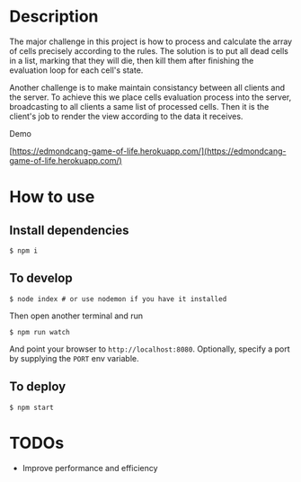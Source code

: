 # Description

The major challenge in this project is how to process and calculate the array of cells precisely according to the rules. The solution is to put all dead cells in a list, marking that they will die, then kill them after finishing the evaluation loop for each cell's state.

Another challenge is to make maintain consistancy between all clients and the server.
To achieve this we place cells evaluation process into the server, broadcasting to all clients a same list of processed cells. Then it is the client's job to render the view according to the data it receives.

Demo

[https://edmondcang-game-of-life.herokuapp.com/](https://edmondcang-game-of-life.herokuapp.com/)

# How to use

## Install dependencies
```
$ npm i
```

## To develop
```
$ node index # or use nodemon if you have it installed
```
Then open another terminal and run
```
$ npm run watch
```
And point your browser to `http://localhost:8080`. Optionally, specify
a port by supplying the `PORT` env variable.

## To deploy
```
$ npm start
```
# TODOs
- Improve performance and efficiency